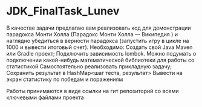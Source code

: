 # JDK_FinalTask_Lunev
В качестве задачи предлагаю вам реализовать код для демонстрации парадокса Монти Холла (Парадокс Монти Холла — Википедия ) и наглядно убедиться в верности парадокса
(запустить игру в цикле на 1000 и вывести итоговый счет).
Необходимо:
Создать свой Java Maven или Gradle проект;
Подключить зависимость lombok.
Можно подумать о подключении какой-нибудь математической библиотеки для работы со статистикой
Самостоятельно реализовать прикладную задачу;
Сохранить результат в HashMap<шаг теста, результат>
Вывести на экран статистику по победам и поражениям

Работы принимаются в виде ссылки на гит репозиторий со всеми ключевыми файлами проекта

